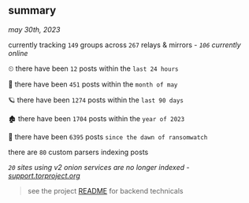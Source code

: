
## summary
_may 30th, 2023_

currently tracking `149` groups across `267` relays & mirrors - _`106` currently online_

⏲ there have been `12` posts within the `last 24 hours`

🦈 there have been `451` posts within the `month of may`

🪐 there have been `1274` posts within the `last 90 days`

🏚 there have been `1704` posts within the `year of 2023`

🦕 there have been `6395` posts `since the dawn of ransomwatch`

there are `80` custom parsers indexing posts

_`20` sites using v2 onion services are no longer indexed - [support.torproject.org](https://support.torproject.org/onionservices/v2-deprecation/)_

> see the project [README](https://github.com/joshhighet/ransomwatch#ransomwatch--) for backend technicals
